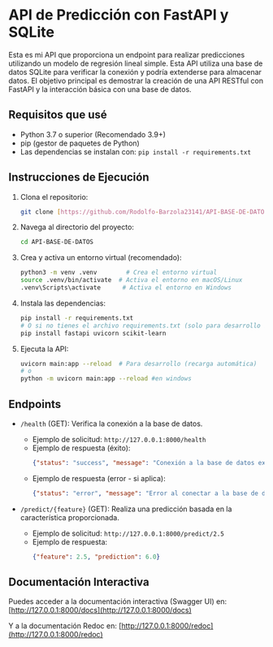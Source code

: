 # API de Predicción con FastAPI y SQLite

Esta  es mi API que proporciona un endpoint para realizar predicciones utilizando un modelo de regresión lineal simple. Esta API utiliza una base de datos SQLite para verificar la conexión y podría extenderse para almacenar datos. El objetivo principal es demostrar la creación de una API RESTful con FastAPI y la interacción básica con una base de datos.

## Requisitos que usé 

*   Python 3.7 o superior (Recomendado 3.9+)
*   pip (gestor de paquetes de Python)
*   Las dependencias se instalan con: `pip install -r requirements.txt`

## Instrucciones de Ejecución

1.  Clona el repositorio:

    ```bash
    git clone [https://github.com/Rodolfo-Barzola23141/API-BASE-DE-DATOS.git](https://github.com/Rodolfo-Barzola23141/API-BASE-DE-DATOS.git)
    ```

2.  Navega al directorio del proyecto:

    ```bash
    cd API-BASE-DE-DATOS
    ```

3.  Crea y activa un entorno virtual (recomendado):

    ```bash
    python3 -m venv .venv        # Crea el entorno virtual
    source .venv/bin/activate  # Activa el entorno en macOS/Linux
    .venv\Scripts\activate      # Activa el entorno en Windows
    ```

4.  Instala las dependencias:

    ```bash
    pip install -r requirements.txt
    # O si no tienes el archivo requirements.txt (solo para desarrollo inicial):
    pip install fastapi uvicorn scikit-learn
    ```

5.  Ejecuta la API:

    ```bash
    uvicorn main:app --reload  # Para desarrollo (recarga automática)
    # o
    python -m uvicorn main:app --reload #en windows
    ```

## Endpoints

*   `/health` (GET): Verifica la conexión a la base de datos.
    *   Ejemplo de solicitud: `http://127.0.0.1:8000/health`
    *   Ejemplo de respuesta (éxito):
        ```json
        {"status": "success", "message": "Conexión a la base de datos exitosa."}
        ```
    *   Ejemplo de respuesta (error - si aplica):
        ```json
        {"status": "error", "message": "Error al conectar a la base de datos: <mensaje_de_error>"}
        ```

*   `/predict/{feature}` (GET): Realiza una predicción basada en la característica proporcionada.
    *   Ejemplo de solicitud: `http://127.0.0.1:8000/predict/2.5`
    *   Ejemplo de respuesta:
        ```json
        {"feature": 2.5, "prediction": 6.0}
        ```

## Documentación Interactiva

Puedes acceder a la documentación interactiva (Swagger UI) en: [http://127.0.0.1:8000/docs](http://127.0.0.1:8000/docs)

Y a la documentación Redoc en: [http://127.0.0.1:8000/redoc](http://127.0.0.1:8000/redoc)

